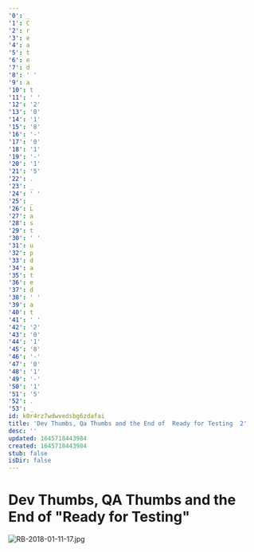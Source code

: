 ```yaml
---
'0': _
'1': C
'2': r
'3': e
'4': a
'5': t
'6': e
'7': d
'8': ' '
'9': a
'10': t
'11': ' '
'12': '2'
'13': '0'
'14': '1'
'15': '8'
'16': '-'
'17': '0'
'18': '1'
'19': '-'
'20': '1'
'21': '5'
'22': .
'23': _
'24': ' '
'25': _
'26': L
'27': a
'28': s
'29': t
'30': ' '
'31': u
'32': p
'33': d
'34': a
'35': t
'36': e
'37': d
'38': ' '
'39': a
'40': t
'41': ' '
'42': '2'
'43': '0'
'44': '1'
'45': '8'
'46': '-'
'47': '0'
'48': '1'
'49': '-'
'50': '1'
'51': '5'
'52': .
'53': _
id: k0r4rz7wdwvedsbg6zdafai
title: 'Dev Thumbs, Qa Thumbs and the End of  Ready for Testing  2'
desc: ''
updated: 1645718443984
created: 1645718443984
stub: false
isDir: false
---
```


# Dev Thumbs, QA Thumbs and the End of "Ready for Testing"


![RB-2018-01-11-17.jpg](./_resources/Dev_Thumbs,_QA_Thumbs_and_the_End_of_-Ready_for_Testing-.2.resources/RB-2018-01-11-17.jpg)

